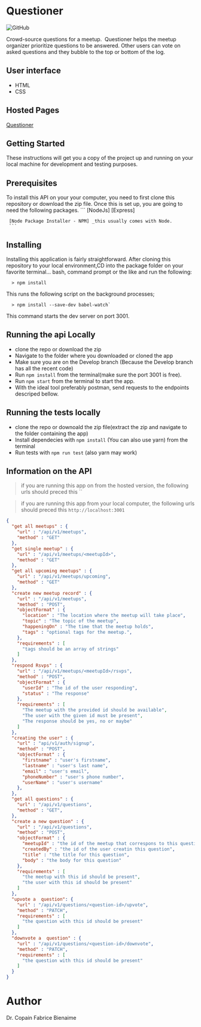 # Questioner
![GitHub](https://img.shields.io/github/license/mashape/apistatus.svg)

Crowd-source questions for a meetup. ​ Questioner​​ helps the meetup organizer prioritize questions to be answered. Other users can vote on asked questions and they bubble to the top or bottom of the log.

## User interface 
  - HTML
  - CSS
## Hosted Pages
[Questioner](https://cop1fab.github.io/Questioner/UI/index.html_)

## Getting Started

   These instructions will get you a copy of the project up and running on your local machine for development  and testing purposes.

## Prerequisites

  To install this API on your your computer, you need to first clone this repository or download the zip file. Once this is set up, you are going to need the following packages.
     ```
     [NodeJs]
     [Express]
     
     [Node Package Installer - NPM] _this usually comes with Node.
     ```
## Installing

  Installing this application is fairly straightforward. After cloning this repository to your local environment,CD into the package folder on your favorite terminal... bash, command prompt or the like and run the following:

      > npm install

  This runs the following script on the background processes;

      > npm install --save-dev babel-watch`

  This command starts the dev server on port 3001.

## Running the api Locally

* clone the repo or download the zip
* Navigate to the folder where you downloaded or cloned the app
* Make sure you are on the Develop branch (Because the Develop branch has all the recent code)
* Run `npm install` from the terminal(make sure the port 3001 is free).
* Run `npm start` from the terminal to start the app.
* With the ideal tool preferably postman, send requests to the endpoints descriped bellow.

## Running the tests locally 
* clone the repo or downoald the zip file(extract the zip and navigate to the folder containing the app)
* Install dependecies with `npm install` (You can also use yarn) from the terminal
* Run tests with `npm run test` (also yarn may work)


## Information on the API
 
> if you are running this app on from the hosted version, the following urls should preced this ``

> if you are running this app from your local computer, the following urls should preced this `http://localhost:3001`


```json
{
  "get all meetups" : {
    "url" : "/api/v1/meetups",
    "method" : "GET"
  },
  "get single meetup" : {
    "url" : "/api/v1/meetups/<meetupId>",
    "method" : "GET"
  },
  "get all upcoming meetups" : {
    "url" : "/api/v1/meetups/upcoming",
    "method" : "GET"
  },
  "create new meetup record" : {
    "url" : "/api/v1/meetups",
    "method" : "POST",
    "objectFormat" : {
      "location" : "The location where the meetup will take place",
      "topic" : "The topic of the meetup",
      "happeningOn" : "The time that the meetup holds",
      "tags" : "optional tags for the meetup.",
    },
    "requirements" : [
      "tags should be an array of strings"
    ]
  },
  "respond Rsvps" : {
    "url" : "/api/v1/meetups/<meetupId>/rsvps",
    "method" : "POST",
    "objectFormat" : {
      "userId" : "The id of the user responding",
      "status" : "The response"
    },
    "requirements" : [
      "The meetup with the provided id should be available",
      "The user with the given id must be present",
      "The response should be yes, no or maybe"
    ]    
  },
  "creating the user" : {
    "url" : "api/v1/auth/signup",
    "method" : "POST",
    "objectFormat" : {
      "firstname" : "user's firstname",
      "lastname" : "user's last name",
      "email" : "user's email",
      "phoneNumber" : "user's phone number",
      "userName" : "user's username"
    },
  },
  "get all questions" : {
    "url" : "/api/v1/questions",
    "method" : "GET",
  },
  "create a new question" : {
    "url" : "/api/v1/questions",
    "method" : "POST",
    "objectFormat" : {
      "meetupId" : "the id of the meetup that correspons to this question",
      "createdBy" : "the id of the user creatin this question",
      "title" : "the title for this question",
      "body" : "the body for this question"
    },
    "requirements" : [
      "the meetup with this id should be present",
      "the user with this id should be present"
    ]
  },
  "upvote a  question": {
    "url" : "/api/v1/questions/<question-id>/upvote",
    "method" : "PATCH",
    "requirements" : [
      "the question with this id should be present"
    ]
  },
  "downvote a  question" : {
    "url" : "/api/v1/questions/<question-id>/downvote",
    "method" : "PATCH",
    "requirements" : [
      "the question with this id should be present"
    ]
  }
}

```


# Author
  Dr. Copain Fabrice Bienaime
